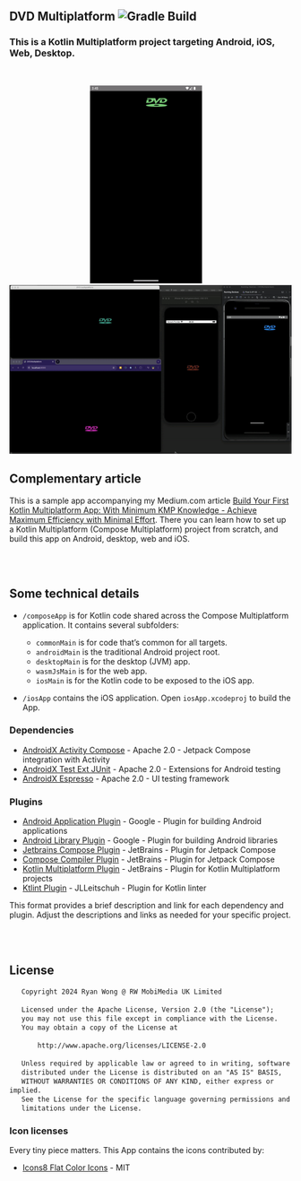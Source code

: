 ## DVD Multiplatform ![Gradle Build](https://github.com/ryanw-mobile/dvd-multiplatform/actions/workflows/main_build.yml/badge.svg)

### This is a Kotlin Multiplatform project targeting Android, iOS, Web, Desktop.

<br />
<p align="center">
  <img src="https://github.com/ryanw-mobile/dvd-multiplatform/blob/main/screenshot/240611_android_animated.gif" width="200" />&nbsp;&nbsp;&nbsp;&nbsp;
  <img src="https://github.com/ryanw-mobile/dvd-multiplatform/blob/main/screenshot/240611_all_animated.gif" width="600" />
<br />

## Complementary article

This is a sample app accompanying my Medium.com article [Build Your First Kotlin Multiplatform App: With Minimum KMP Knowledge - Achieve Maximum Efficiency with Minimal Effort](https://medium.com/@callmeryan/build-your-first-kotlin-multiplatform-app-with-minimum-kmp-knowledge-acc894dc270f). There you can learn how to set up a Kotlin Multiplatform (Compose Multiplatform) project from scratch, and build this app on Android, desktop, web and iOS.

<br />
<br />

## Some technical details

* `/composeApp` is for Kotlin code shared across the Compose Multiplatform application.
  It contains several subfolders:
    - `commonMain` is for code that’s common for all targets.
    - `androidMain` is the traditional Android project root.
    - `desktopMain` is for the desktop (JVM) app.
    - `wasmJsMain` is for the web app.
    - `iosMain` is for the Kotlin code to be exposed to the iOS app.

* `/iosApp` contains the iOS application. Open `iosApp.xcodeproj` to build the App.

### Dependencies

* [AndroidX Activity Compose](https://developer.android.com/jetpack/androidx/releases/activity) - Apache 2.0 - Jetpack Compose integration with Activity
* [AndroidX Test Ext JUnit](https://developer.android.com/jetpack/androidx/releases/test) - Apache 2.0 - Extensions for Android testing
* [AndroidX Espresso](https://developer.android.com/training/testing/espresso) - Apache 2.0 - UI testing framework

### Plugins

* [Android Application Plugin](https://developer.android.com/studio/build/gradle-plugin-3-0-0-migration) - Google - Plugin for building Android applications
* [Android Library Plugin](https://developer.android.com/studio/build/gradle-plugin-3-0-0-migration) - Google - Plugin for building Android libraries
* [Jetbrains Compose Plugin](https://github.com/JetBrains/compose-jb) - JetBrains - Plugin for Jetpack Compose
* [Compose Compiler Plugin](https://developer.android.com/jetpack/compose) - JetBrains - Plugin for Jetpack Compose
* [Kotlin Multiplatform Plugin](https://kotlinlang.org/docs/multiplatform.html) - JetBrains - Plugin for Kotlin Multiplatform projects
* [Ktlint Plugin](https://github.com/JLLeitschuh/ktlint-gradle) - JLLeitschuh - Plugin for Kotlin linter

This format provides a brief description and link for each dependency and plugin. Adjust the descriptions and links as needed for your specific project.

<br />
<br />

## License

```
   Copyright 2024 Ryan Wong @ RW MobiMedia UK Limited

   Licensed under the Apache License, Version 2.0 (the "License");
   you may not use this file except in compliance with the License.
   You may obtain a copy of the License at

       http://www.apache.org/licenses/LICENSE-2.0

   Unless required by applicable law or agreed to in writing, software
   distributed under the License is distributed on an "AS IS" BASIS,
   WITHOUT WARRANTIES OR CONDITIONS OF ANY KIND, either express or implied.
   See the License for the specific language governing permissions and
   limitations under the License.
```

### Icon licenses

Every tiny piece matters. This App contains the icons contributed by:

* [Icons8 Flat Color Icons](https://github.com/icons8/flat-Color-icons) - MIT
